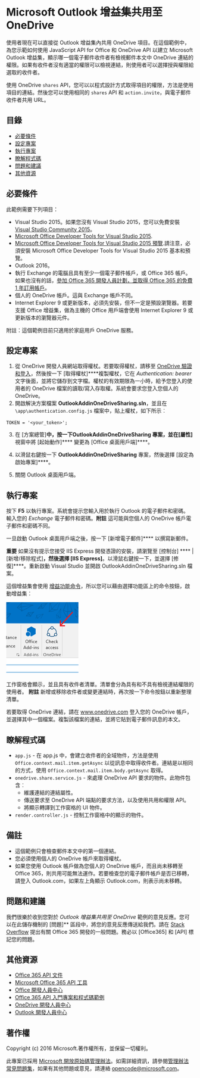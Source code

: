 # <a name="microsoft-outlook-add-in-sharing-to-onedrive"></a>Microsoft Outlook 增益集共用至 OneDrive

使用者現在可以直接從 Outlook 增益集內共用 OneDrive 項目。在這個範例中，為您示範如何使用 JavaScript API for Office 和 OneDrive API 以建立 Microsoft Outlook 增益集，顯示哪一個電子郵件收件者有檢視郵件本文中 OneDrive 連結的權限。如果有收件者沒有適當的權限可以檢視連結，則使用者可以選擇授與權限給選取的收件者。

使用 OneDrive `shares` API，您可以以程式設計方式取得項目的權限，方法是使用項目的連結。然後您可以使用相同的 `shares` API 和 `action.invite`，與電子郵件收件者共用 URL。


## <a name="table-of-contents"></a>目錄

* [必要條件](#prerequisites)
* [設定專案](#configure-the-project)
* [執行專案](#run-the-project)
* [瞭解程式碼](#understand-the-code)
* [問題和建議](#questions-and-comments)
* [其他資源](#additional-resources)

## <a name="prerequisites"></a>必要條件

此範例需要下列項目：

* Visual Studio 2015。如果您沒有 Visual Studio 2015，您可以免費安裝 [Visual Studio Community 2015](http://aka.ms/vscommunity2015)。 
* [Microsoft Office Developer Tools for Visual Studio 2015](http://aka.ms/officedevtoolsforvs2015).
* [Microsoft Office Developer Tools for Visual Studio 2015 預覽](http://www.microsoft.com/en-us/download/details.aspx?id=49972).請注意，必須安裝 Microsoft Office Developer Tools for Visual Studio 2015 基本和預覽。
* Outlook 2016。
* 執行 Exchange 的電腦且具有至少一個電子郵件帳戶，或 Office 365 帳戶。如果也沒有的話，[參加 Office 365 開發人員計劃，並取得 Office 365 的免費 1 年訂用帳戶](https://aka.ms/devprogramsignup)。
* 個人的 OneDrive 帳戶。這與 Exchange 帳戶不同。
* Internet Explorer 9 或更新版本，必須先安裝，但不一定是預設瀏覽器。若要支援 Office 增益集，做為主機的 Office 用戶端會使用 Internet Explorer 9 或更新版本的瀏覽器元件。

附註：這個範例目前只適用於家庭用戶 OneDrive 服務。 

## <a name="configure-the-project"></a>設定專案

1. 從 OneDrive 開發人員網站取得權杖。若要取得權杖，請移至 [OneDrive 驗證和登入](https://dev.onedrive.com/auth/msa_oauth.htm)，然後按一下 [取得權杖]****複製權杖，它在 _Authentication: bearer_ 文字後面，並將它儲存到文字檔。權杖的有效期限為一小時，給予您登入的使用者的 OneDrive 檔案的讀取/寫入存取權。系統會要求您登入您個人的 OneDrive。
2. 開啟解決方案檔案 **OutlookAddinOneDriveSharing.sln**，並且在 `\app\authentication.config.js` 檔案中，貼上權杖，如下所示︰
```
TOKEN = '<your_token>';
```
3. 在 [方案總管]****中，按一下**OutlookAddinOneDriveSharing** 專案，並在[屬性]**** 視窗中將 [起始動作]**** 變更為 [Office 桌面用戶端]****。

4. 以滑鼠右鍵按一下 **OutlookAddinOneDriveSharing** 專案，然後選擇 [設定為啟始專案]****。
5. 關閉 Outlook 桌面用戶端。

## <a name="run-the-project"></a>執行專案

按下 **F5** 以執行專案。系統會提示您輸入用於執行 Outlook 的電子郵件和密碼。輸入您的 _Exchange_ 電子郵件和密碼。**附註** 這可能與您個人的 OneDrive 帳戶電子郵件和密碼不同。 

一旦啟動 Outlook 桌面用戶端之後，按一下 [新增電子郵件]**** 以撰寫新郵件。

**重要** 如果沒有提示您接受 IIS Express 開發憑證的安裝，請瀏覽至 [控制台] **** | [新增/移除程式]****，然後選擇 [IIS Express]****。以滑鼠右鍵按一下，並選擇 [修復]****。重新啟動 Visual Studio 並開啟 OutlookAddinOneDriveSharing.sln 檔案。

這個增益集會使用 [增益功能命令](https://msdn.microsoft.com/EN-US/library/office/mt267547.aspx)，所以您可以藉由選擇功能區上的命令按鈕，啟動增益集︰

![檢查功能區上的存取命令按鈕](/readme-images/commandbutton.PNG)

工作窗格會顯示，並且具有收件者清單。清單會分為具有和不具有檢視連結權限的使用者。 **附註** 新增或移除收件者或變更連結時，再次按一下命令按鈕以重新整理清單。 

若要取得 OneDrive 連結，請在 www.onedrive.com 登入您的 OneDrive 帳戶，並選擇其中一個檔案。複製該檔案的連結，並將它貼到電子郵件訊息的本文。

## <a name="understand-the-code"></a>瞭解程式碼

* `app.js` - 在 app.js 中，會建立收件者的全域物件，方法是使用 `Office.context.mail.item.getAsync` 以從訊息中取得收件者。連結是以相同的方式，使用 `Office.context.mail.item.body.getAsync` 取得。
* `onedrive.share.service.js` - 來處理 OneDrive API 要求的物件。此物件包含︰
    - 維護連結的連結屬性。
    - 傳送要求至 OneDrive API 端點的要求方法，以及使用共用和權限 API。
    - 將顯示轉譯到工作窗格的 UI 物件。
* `render.controller.js` - 控制工作窗格中的顯示的物件。 

## <a name="remarks"></a>備註

* 這個範例只會檢查郵件本文中的第一個連結。
* 您必須使用個人的 OneDrive 帳戶來取得權杖。
* 如果您使用 Outlook 帳戶做為您個人的 OneDrive 帳戶，而且尚未移轉至 Office 365，則共用可能無法運作。若要檢查您的電子郵件帳戶是否已移轉，請登入 Outlook.com，如果左上角顯示 Outlook.com，則表示尚未移轉。

## <a name="questions-and-comments"></a>問題和建議

我們很樂於收到您對於 *Outlook 增益集共用至 OneDrive* 範例的意見反應。您可以在此儲存機制的 [問題]** 區段中，將您的意見反應傳送給我們。請在 [Stack Overflow](http://stackoverflow.com/questions/tagged/Office365+API) 提出有關 Office 365 開發的一般問題。務必以 [Office365] 和 [API] 標記您的問題。

## <a name="additional-resources"></a>其他資源

* [Office 365 API 文件](http://msdn.microsoft.com/office/office365/howto/platform-development-overview)
* [Microsoft Office 365 API 工具](https://visualstudiogallery.msdn.microsoft.com/a15b85e6-69a7-4fdf-adda-a38066bb5155)
* [Office 開發人員中心](http://dev.office.com/)
* [Office 365 API 入門專案和程式碼範例](http://msdn.microsoft.com/en-us/office/office365/howto/starter-projects-and-code-samples)
* [OneDrive 開發人員中心](http://dev.onedrive.com)
* [Outlook 開發人員中心](http://dev.outlook.com)

## <a name="copyright"></a>著作權
Copyright (c) 2016 Microsoft.著作權所有，並保留一切權利。



此專案已採用 [Microsoft 開放原始碼管理辦法](https://opensource.microsoft.com/codeofconduct/)。如需詳細資訊，請參閱[管理辦法常見問題集](https://opensource.microsoft.com/codeofconduct/faq/)，如果有其他問題或意見，請連絡 [opencode@microsoft.com](mailto:opencode@microsoft.com)。
